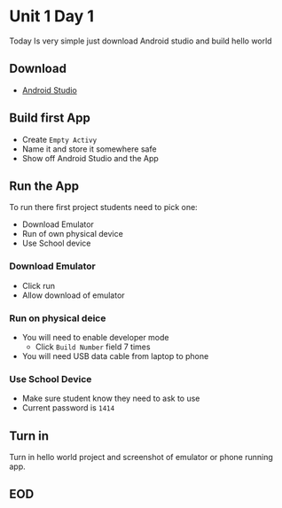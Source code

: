 # Unit 1 Day 1
Today Is very simple just download Android studio and build hello world

## Download
- [Android Studio](https://developer.android.com/studio)

## Build first App
- Create `Empty Activy`
- Name it and store it somewhere safe
- Show off Android Studio and the App

## Run the App
To run there first project students need to pick one: 
- Download Emulator 
- Run of own physical device
- Use School device

### Download Emulator
- Click run
- Allow download of emulator

### Run on physical deice
- You will need to enable developer mode
  - Click `Build Number` field 7 times
- You will need USB data cable from laptop to phone


### Use School Device 
- Make sure student know they need to ask to use
- Current password is `1414`

## Turn in
Turn in hello world project and screenshot of emulator or phone running app. 

## EOD
